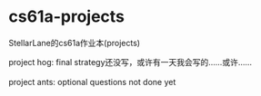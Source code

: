 # cs61a-projects
StellarLane的cs61a作业本(projects)  


project hog: final strategy还没写，或许有一天我会写的……或许…… 
<br>
<br>
project ants: optional questions not done yet
